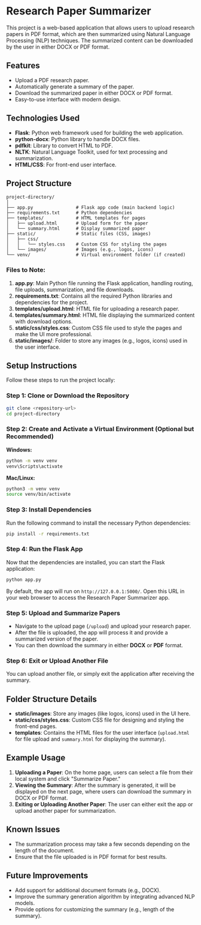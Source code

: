 # Research Paper Summarizer

This project is a web-based application that allows users to upload research papers in PDF format, which are then summarized using Natural Language Processing (NLP) techniques. The summarized content can be downloaded by the user in either DOCX or PDF format.

## Features

- Upload a PDF research paper.
- Automatically generate a summary of the paper.
- Download the summarized paper in either DOCX or PDF format.
- Easy-to-use interface with modern design.

## Technologies Used

- **Flask**: Python web framework used for building the web application.
- **python-docx**: Python library to handle DOCX files.
- **pdfkit**: Library to convert HTML to PDF.
- **NLTK**: Natural Language Toolkit, used for text processing and summarization.
- **HTML/CSS**: For front-end user interface.

## Project Structure

```
project-directory/
│
├── app.py                # Flask app code (main backend logic)
├── requirements.txt      # Python dependencies
├── templates/            # HTML templates for pages
│   ├── upload.html       # Upload form for the paper
│   └── summary.html      # Display summarized paper
├── static/               # Static files (CSS, images)
│   ├── css/
│   │   └── styles.css    # Custom CSS for styling the pages
│   └── images/           # Images (e.g., logos, icons)
└── venv/                 # Virtual environment folder (if created)
```

### Files to Note:

1. **app.py**: Main Python file running the Flask application, handling routing, file uploads, summarization, and file downloads.
2. **requirements.txt**: Contains all the required Python libraries and dependencies for the project.
3. **templates/upload.html**: HTML file for uploading a research paper.
4. **templates/summary.html**: HTML file displaying the summarized content with download options.
5. **static/css/styles.css**: Custom CSS file used to style the pages and make the UI more professional.
6. **static/images/**: Folder to store any images (e.g., logos, icons) used in the user interface.

## Setup Instructions

Follow these steps to run the project locally:

### Step 1: Clone or Download the Repository

```bash
git clone <repository-url>
cd project-directory
```

### Step 2: Create and Activate a Virtual Environment (Optional but Recommended)

**Windows:**

```bash
python -m venv venv
venv\Scripts\activate
```

**Mac/Linux:**

```bash
python3 -m venv venv
source venv/bin/activate
```

### Step 3: Install Dependencies

Run the following command to install the necessary Python dependencies:

```bash
pip install -r requirements.txt
```

### Step 4: Run the Flask App

Now that the dependencies are installed, you can start the Flask application:

```bash
python app.py
```

By default, the app will run on `http://127.0.0.1:5000/`. Open this URL in your web browser to access the Research Paper Summarizer app.

### Step 5: Upload and Summarize Papers

- Navigate to the upload page (`/upload`) and upload your research paper.
- After the file is uploaded, the app will process it and provide a summarized version of the paper.
- You can then download the summary in either **DOCX** or **PDF** format.

### Step 6: Exit or Upload Another File

You can upload another file, or simply exit the application after receiving the summary.

## Folder Structure Details

- **static/images**: Store any images (like logos, icons) used in the UI here.
- **static/css/styles.css**: Custom CSS file for designing and styling the front-end pages.
- **templates**: Contains the HTML files for the user interface (`upload.html` for file upload and `summary.html` for displaying the summary).

## Example Usage

1. **Uploading a Paper**: On the home page, users can select a file from their local system and click "Summarize Paper."
2. **Viewing the Summary**: After the summary is generated, it will be displayed on the next page, where users can download the summary in DOCX or PDF format.
3. **Exiting or Uploading Another Paper**: The user can either exit the app or upload another paper for summarization.

## Known Issues

- The summarization process may take a few seconds depending on the length of the document.
- Ensure that the file uploaded is in PDF format for best results.

## Future Improvements

- Add support for additional document formats (e.g., DOCX).
- Improve the summary generation algorithm by integrating advanced NLP models.
- Provide options for customizing the summary (e.g., length of the summary).

